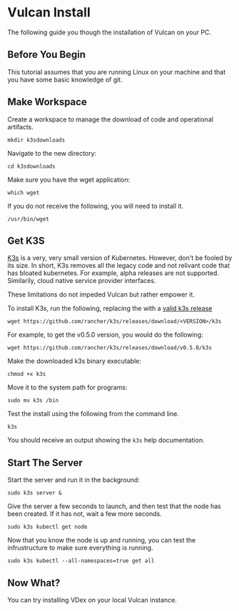 # Vulcan Install
The following guide you though the installation of Vulcan on your PC.

## Before You Begin

This tutorial assumes that you are running Linux on your machine and that you have some basic knowledge of git.

## Make Workspace

Create a workspace to manage the download of code and operational artifacts.

```
mkdir k3sdownloads
```

Navigate to the new directory:
```
cd k3sdownloads
```

Make sure you have the wget application:
```
which wget
```

If you do not receive the following, you will need to install it.
```
/usr/bin/wget
```

## Get K3S

[K3s](https://k3s.io/) is a very, very small version of Kubernetes. However, don't be fooled by its size. In short, K3s removes all the legacy code and not relivant code that has bloated kubernetes. For example, alpha releases are not supported. Similarily, cloud native service provider interfaces.

These limitations do not impeded Vulcan but rather empower it.

To install K3s, run the following, replacing the <VERSION> with a [valid k3s release](https://github.com/rancher/k3s/releases)
```
wget https://github.com/rancher/k3s/releases/download/<VERSION>/k3s
```

For example, to get the v0.5.0 version, you would do the following:
```
wget https://github.com/rancher/k3s/releases/download/v0.5.0/k3s
```

Make the downloaded k3s binary executable:
```
chmod +x k3s
```

Move it to the system path for programs:
```
sudo mv k3s /bin
```

Test the install using the following from the command line.
```
k3s
```

You should receive an output showing the `k3s` help documentation.

## Start The Server


Start the server and run it in the background:
```
sudo k3s server &
```
Give the server a few seconds to launch, and then test that the node has been created. If it has not, wait a few more seconds.
```
sudo k3s kubectl get node
```

Now that you know the node is up and running, you can test the infrustructure to make sure everything is running.
```
sudo k3s kubectl --all-namespaces=true get all
```

## Now What?

You can try installing VDex on your local Vulcan instance.